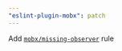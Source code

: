 ```yaml
---
"eslint-plugin-mobx": patch
---
```


Add [`mobx/missing-observer`](https://github.com/mobxjs/mobx/tree/main/packages/eslint-plugin-mobx#mobxmissing-observer) rule
